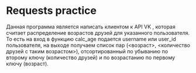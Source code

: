 # Requests practice
Данная программа является написать клиентом к API VK , которая считает распределение возрастов друзей для указанного пользователя. То есть на вход в функцию calc_age подается username или user_id пользователя, на выходе получаем список пар (<возраст>, <количество друзей с таким возрастом>), отсортированный по убыванию по второму ключу (количество друзей) и по возрастанию по первому ключу (возраст).
